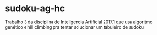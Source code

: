 # sudoku-ag-hc
Trabalho 3 da disciplina de Inteligencia Artificial 2017.1 que usa algoritmo genético e hill climbing pra tentar solucionar um tabuleiro de sudoku
